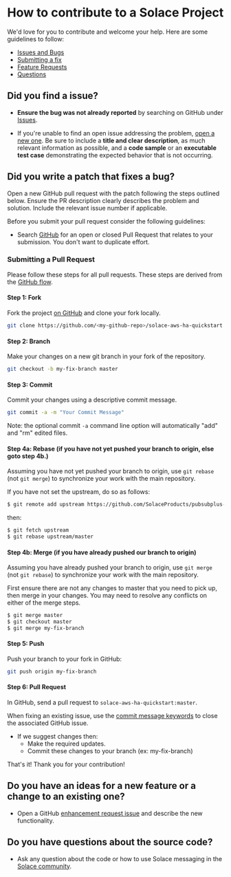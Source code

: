 # How to contribute to a Solace Project

We'd love for you to contribute and welcome your help. Here are some guidelines to follow:

- [Issues and Bugs](#issue)
- [Submitting a fix](#submitting)
- [Feature Requests](#features)
- [Questions](#questions) 

## <a name="issue"></a> Did you find a issue?

* **Ensure the bug was not already reported** by searching on GitHub under [Issues](https://github.com/SolaceProducts/pubsubplus-aws-service-integration/issues).

* If you're unable to find an open issue addressing the problem, [open a new one](https://github.com/SolaceProducts/pubsubplus-aws-service-integration/issues/new). Be sure to include a **title and clear description**, as much relevant information as possible, and a **code sample** or an **executable test case** demonstrating the expected behavior that is not occurring.

## <a name="submitting"></a> Did you write a patch that fixes a bug?

Open a new GitHub pull request with the patch following the steps outlined below. Ensure the PR description clearly describes the problem and solution. Include the relevant issue number if applicable.

Before you submit your pull request consider the following guidelines:

* Search [GitHub](https://github.com/SolaceProducts/pubsubplus-aws-service-integration/pulls) for an open or closed Pull Request
  that relates to your submission. You don't want to duplicate effort.

### Submitting a Pull Request

Please follow these steps for all pull requests. These steps are derived from the [GitHub flow](https://help.github.com/articles/github-flow/).

#### Step 1: Fork

Fork the project [on GitHub](https://github.com/SolaceProducts/pubsubplus-aws-service-integration) and clone your fork
locally.

```sh
git clone https://github.com/<my-github-repo>/solace-aws-ha-quickstart
```

#### Step 2: Branch

Make your changes on a new git branch in your fork of the repository.

```sh
git checkout -b my-fix-branch master
```

#### Step 3: Commit

Commit your changes using a descriptive commit message.

```sh
git commit -a -m "Your Commit Message"
```

Note: the optional commit `-a` command line option will automatically "add" and "rm" edited files.

#### Step 4a: Rebase (if you have not yet pushed your branch to origin, else goto step 4b.)

Assuming you have not yet pushed your branch to origin, use `git rebase` (not `git merge`) to synchronize your work with the main
repository.

If you have not set the upstream, do so as follows:

```sh
$ git remote add upstream https://github.com/SolaceProducts/pubsubplus-aws-service-integration
```

then:

```sh
$ git fetch upstream
$ git rebase upstream/master
```

#### Step 4b: Merge (if you have already pushed our branch to origin)

Assuming you have already pushed your branch to origin, use `git merge` (not `git rebase`) to synchronize your work with the main
repository.

First ensure there are not any changes to master that you need to pick up, then merge in your changes.
You may need to resolve any conflicts on either of the merge steps.

```sh
$ git merge master
$ git checkout master
$ git merge my-fix-branch
```


#### Step 5: Push

Push your branch to your fork in GitHub:

```sh
git push origin my-fix-branch
```

#### Step 6: Pull Request

In GitHub, send a pull request to `solace-aws-ha-quickstart:master`. 

When fixing an existing issue, use the [commit message keywords](https://help.github.com/articles/closing-issues-via-commit-messages/) to close the associated GitHub issue.

* If we suggest changes then:
  * Make the required updates.
  * Commit these changes to your branch (ex: my-fix-branch)

That's it! Thank you for your contribution!

## <a name="features"></a> **Do you have an ideas for a new feature or a change to an existing one?**

* Open a GitHub [enhancement request issue](https://github.com/SolaceProducts/pubsubplus-aws-service-integration/issues/new) and describe the new functionality.

##  <a name="questions"></a> Do you have questions about the source code?

* Ask any question about the code or how to use Solace messaging in the [Solace community](http://dev.solace.com/community/).
